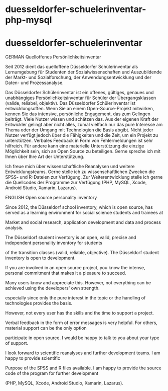 # duesseldorfer-schuelerinventar-php-mysql
# duesseldorfer-schuelerinventar
GERMAN
Quelloffenes Persönlichkeitsinventar

Seit 2012 dient das quelloffene Düsseldorfer Schülerinventar als Lernumgebung für Studenten der Sozialwissenschaften und Auszubildende der 
Markt- und Sozialforschung, der Anwendungsentwicklung und der Daten- und Prozessanalyse.

Das Düsseldorfer Schülerinventar ist ein offenes, gültiges, genaues und unabhängiges Persönlichkeitsinventar für Schüler 
der Übergangsklassen (valide, reliabel, objektiv). Das Düsseldorfer Schülerinventar ist entwicklungsoffen. 
Wenn Sie an einem Open-Source-Projekt mitwirken, kennen Sie das intensive, persönliche Engagement, das zum Gelingen beiträgt. 
Viele Nutzer wissen und schätzen das. Aus der eigenen Kraft der Entwickler gelingt aber nicht alles, 
zumal vielfach nur das pure Interesse am Thema oder der Umgang mit Technologien die Basis abgibt. 
Nicht jeder Nutzer verfügt jedoch über die Fähigkeiten und die Zeit, um ein Projekt zu unterstützen. 
Verbales Feedback in Form von Fehlermeldungen ist sehr hilfreich. Für andere kann eine materielle Unterstützung die einzige Möglichkeit sein, 
sich an Open Source zu beteiligen. Gerne spreche ich mit Ihnen über Ihre Art der Unterstützung.

Ich freue mich über wissenschaftliche Reanalysen und weitere Entwicklungsteams. Gerne stelle ich zu wissenschaftlichen 
Zwecken die SPSS- und R-Dateien zur Verfügung. Zur Weiterentwicklung stelle ich gerne die Quellcodes der Programme zur Verfügung 
(PHP, MySQL, Xcode, Android Studio, Xamarin, Lazarus).

ENGLISH
Open source personality inventory

Since 2012, the Düsseldorf school inventory, which is open source, has served as a learning environment for social science students and trainees at

Market and social research, application development and data and process analysis.

The Düsseldorf student inventory is an open, valid, precise and independent personality inventory for students

of the transition classes (valid, reliable, objective). The Düsseldorf student inventory is open to development.

If you are involved in an open source project, you know the intense, personal commitment that makes it a pleasure to succeed.

Many users know and appreciate this. However, not everything can be achieved using the developers' own strength.

especially since only the pure interest in the topic or the handling of technologies provides the basis.

However, not every user has the skills and the time to support a project.

Verbal feedback in the form of error messages is very helpful. For others, material support can be the only option

participate in open source. I would be happy to talk to you about your type of support.

I look forward to scientific reanalyses and further development teams. I am happy to provide scientific

Purpose of the SPSS and R files available. I am happy to provide the source code of the program for further development

(PHP, MySQL, Xcode, Android Studio, Xamarin, Lazarus).
